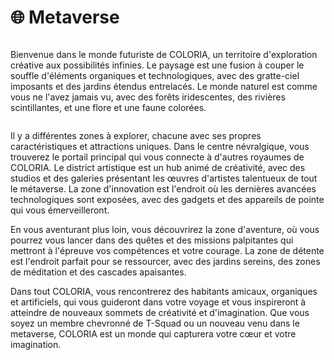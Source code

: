 # 🌐 Metaverse

<figure><img src="../.gitbook/assets/Jeem_a_land_of_endless_possibilities_and_creative_exploration.__9dd77dfc-8429-49be-94bc-52ca438e6381.png" alt=""><figcaption></figcaption></figure>

Bienvenue dans le monde futuriste de COLORIA, un territoire d'exploration créative aux possibilités infinies. Le paysage est une fusion à couper le souffle d'éléments organiques et technologiques, avec des gratte-ciel imposants et des jardins étendus entrelacés. Le monde naturel est comme vous ne l'avez jamais vu, avec des forêts iridescentes, des rivières scintillantes, et une flore et une faune colorées.

<figure><img src="../.gitbook/assets/COLORIA-Map@2x-100.jpg" alt=""><figcaption></figcaption></figure>

Il y a différentes zones à explorer, chacune avec ses propres caractéristiques et attractions uniques. Dans le centre névralgique, vous trouverez le portail principal qui vous connecte à d'autres royaumes de COLORIA. Le district artistique est un hub animé de créativité, avec des studios et des galeries présentant les œuvres d'artistes talentueux de tout le métaverse. La zone d'innovation est l'endroit où les dernières avancées technologiques sont exposées, avec des gadgets et des appareils de pointe qui vous émerveilleront.

En vous aventurant plus loin, vous découvrirez la zone d'aventure, où vous pourrez vous lancer dans des quêtes et des missions palpitantes qui mettront à l'épreuve vos compétences et votre courage. La zone de détente est l'endroit parfait pour se ressourcer, avec des jardins sereins, des zones de méditation et des cascades apaisantes.

Dans tout COLORIA, vous rencontrerez des habitants amicaux, organiques et artificiels, qui vous guideront dans votre voyage et vous inspireront à atteindre de nouveaux sommets de créativité et d'imagination. Que vous soyez un membre chevronné de T-Squad ou un nouveau venu dans le metaverse, COLORIA est un monde qui capturera votre cœur et votre imagination.
